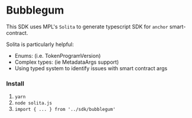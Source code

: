 # Bubblegum

This SDK uses MPL's `Solita` to generate typescript SDK for `anchor` smart-contract.

Solita is particularly helpful:
- Enums: (i.e. TokenProgramVersion)
- Complex types: (ie MetadataArgs support)
- Using typed system to identify issues with smart contract args

### Install

1. `yarn`
2. `node solita.js`
3. `import { ... } from '../sdk/bubblegum'` 
